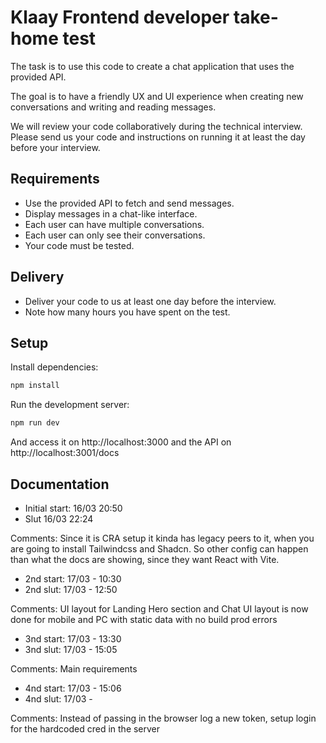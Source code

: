 # Klaay Frontend developer take-home test

The task is to use this code to create a chat application that uses the provided API.

The goal is to have a friendly UX and UI experience when creating new conversations and writing and reading messages.

We will review your code collaboratively during the technical interview. 
Please send us your code and instructions on running it at least the day before your interview.

## Requirements

- Use the provided API to fetch and send messages.
- Display messages in a chat-like interface.
- Each user can have multiple conversations.
- Each user can only see their conversations.
- Your code must be tested.

## Delivery

- Deliver your code to us at least one day before the interview.
- Note how many hours you have spent on the test.

## Setup

Install dependencies:

```bash
npm install
```

Run the development server:

```bash
npm run dev
```

And access it on http://localhost:3000 and the API on http://localhost:3001/docs


## Documentation

- Initial start: 16/03 20:50
- Slut 16/03 22:24

Comments: Since it is CRA setup it kinda has legacy peers to it, when you are going to install Tailwindcss and Shadcn. So other config can happen than what the docs are showing, since they want React with Vite.

- 2nd start: 17/03 - 10:30
- 2nd slut:  17/03 - 12:50

Comments: UI layout for Landing Hero section and Chat UI layout is now done for mobile and PC with static data with no build prod errors

- 3nd start: 17/03 - 13:30
- 3nd slut:  17/03 - 15:05 

Comments: Main requirements

- 4nd start: 17/03 - 15:06
- 4nd slut:  17/03 -  

Comments: Instead of passing in the browser log a new token, setup login for the hardcoded cred in the server